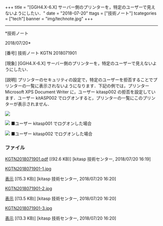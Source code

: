 ﻿+++
title = "[GGH4.X-6.X] サーバー側のプリンターを，特定のユーザーで見えないようにしたい．"
date = "2018-07-20"
ttags = ["技術ノート"]
tcategories = ["tech"]
banner = "img/technote.jpg"
+++

-----------------------------------------------------------------------------------------------------------------------------

*技術ノート

2018/07/20*


[番号]
技術ノート KGTN 2018071901

[現象]
[GGH4.X-6.X]
サーバー側のプリンターを，特定のユーザーで見えないようにしたい．

[説明]
プリンターのセキュリティの設定で，特定のユーザーを拒否することでプリンターの一覧に表示されないようになります．下記の例では，プリンター
Microsoft XPS Document Writer に，ユーザー kitasp002
の拒否を設定しています．ユーザー kitASP002
でログオンすると，プリンターの一覧にこのプリンターが表示されません．

![](http://techreport.kitasp.net/attachments/download/4106/KGTN2018071901-1.jpg)

![](http://techreport.kitasp.net/attachments/download/4107/KGTN2018071901-2.jpg)
■ユーザー kitasp001 でログオンした場合

![](http://techreport.kitasp.net/attachments/download/4108/KGTN2018071901-3.jpg)
■ユーザー kitasp002 でログオンした場合


### ファイル

 
 


[KGTN2018071901.pdf](http://techreport.kitasp.net/attachments/download/4105/KGTN2018071901.pdf)
 [(92.6 KB)] [kitasp 技術センター, 2018/07/20
16:19]

[KGTN2018071901-1.jpg](http://techreport.kitasp.net/attachments/download/4106/KGTN2018071901-1.jpg)

[表示](http://techreport.kitasp.net/attachments/4106/KGTN2018071901-1.jpg "表示")
 [(15.3 KB)] [kitasp 技術センター, 2018/07/20
16:20]

[KGTN2018071901-2.jpg](http://techreport.kitasp.net/attachments/download/4107/KGTN2018071901-2.jpg)

[表示](http://techreport.kitasp.net/attachments/4107/KGTN2018071901-2.jpg "表示")
 [(13.5 KB)] [kitasp 技術センター, 2018/07/20
16:20]

[KGTN2018071901-3.jpg](http://techreport.kitasp.net/attachments/download/4108/KGTN2018071901-3.jpg)

[表示](http://techreport.kitasp.net/attachments/4108/KGTN2018071901-3.jpg "表示")
 [(13.3 KB)] [kitasp 技術センター, 2018/07/20
16:20]


 


 

